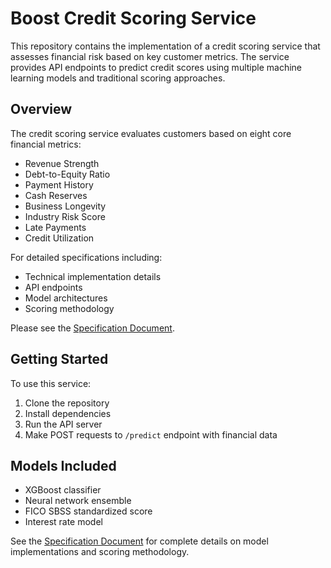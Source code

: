# Boost Credit Scoring Service

This repository contains the implementation of a credit scoring service that assesses financial risk based on key customer metrics. The service provides API endpoints to predict credit scores using multiple machine learning models and traditional scoring approaches.

## Overview

The credit scoring service evaluates customers based on eight core financial metrics:
- Revenue Strength
- Debt-to-Equity Ratio  
- Payment History
- Cash Reserves
- Business Longevity
- Industry Risk Score
- Late Payments
- Credit Utilization

For detailed specifications including:
- Technical implementation details
- API endpoints
- Model architectures
- Scoring methodology

Please see the [Specification Document](./specification.md).

## Getting Started

To use this service:
1. Clone the repository
2. Install dependencies
3. Run the API server
4. Make POST requests to `/predict` endpoint with financial data

## Models Included

- XGBoost classifier
- Neural network ensemble
- FICO SBSS standardized score
- Interest rate model

See the [Specification Document](./specification.md) for complete details on model implementations and scoring methodology.
